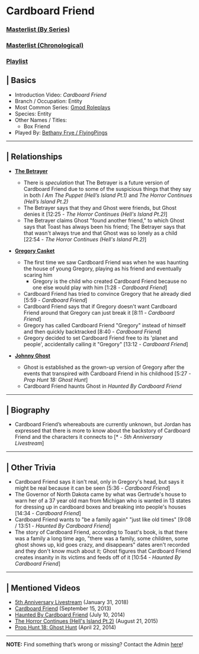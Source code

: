 # Cardboard Friend
### [Masterlist \(By Series)](https://docs.google.com/document/d/1P4ZRD6jhglXKt3SsYtIAv_rMaoukohVZo7UtJlB7gJU/edit)
### [Masterlist \(Chronological)](https://docs.google.com/document/d/13oE9ME_8PNXHDKpw5HVfEFSxjqhHP0kOD7ag5coS6h0/edit)
### [Playlist](https://www.youtube.com/playlist?list=PLwljWXtmIKiSAvbZSohU1e8OHren0ot6z)

## | Basics
- Introduction Video: *Cardboard Friend*
- Branch / Occupation: Entity
- Most Common Series: [Gmod Roleplays](6.Series/Gmod/Roleplays.md)
- Species: Entity
- Other Names / Titles:
  - Box Friend
- Played By: [Bethany Frye / FlyingPings](3.Siblings/3.3.Bethany-Frye-FlyingPings.md)

----

## | Relationships
- [**The Betrayer**](5.Characters/One-Use_Uncommon.md)
  - There is *speculation* that The Betrayer is a future version of Cardboard Friend due to some of the suspicious things that they say in both *I Am The Puppet (Hell’s Island Pt.1)* and *The Horror Continues (Hell’s Island Pt.2)*
   - The Betrayer says that they and Ghost were friends, but Ghost denies it \[12:25 - *The Horror Continues (Hell's Island Pt.2)*]
   - The Betrayer claims Ghost "found another friend," to which Ghost says that Toast has always been his friend; The Betrayer says that that wasn't always true and that Ghost was so lonely as a child \[22:54 - *The Horror Continues (Hell's Island Pt.2)*]

- [**Gregory Casket**](5.Characters/Gregory_Casket.md)
  - The first time we saw Cardboard Friend was when he was haunting the house of young Gregory, playing as his friend and eventually scaring him
    - Gregory is the child who created Cardboard Friend because no one else would play with him \[1:28 - *Cardboard Friend*]
  - Cardboard Friend has tried to convince Gregory that he already died \[5:59 - *Cardboard Friend*]
  - Cardboard Friend says that if Gregory doesn't want Cardboard Friend around that Gregory can just break it \[8:11 - *Cardboard Friend*]
  - Gregory has called Cardboard Friend "Gregory" instead of himself and then quickly backtracked \[8:40 - *Cardboard Friend*]
  - Gregory decided to set Cardboard Friend free to its 'planet and people', accidentally calling it "Gregory" \[13:12 - *Cardboard Friend*]

- [**Johnny Ghost**](5.Characters/Johnny_Ghost.md)
  - Ghost is established as the grown-up version of Gregory after the events that transpired with Cardboard Friend in his childhood \[5:27 - *Prop Hunt 18: Ghost Hunt*]
  - Cardboard Friend haunts Ghost in *Haunted By Cardboard Friend*

----

## | Biography
- Cardboard Friend’s whereabouts are currently unknown, but Jordan has expressed that there is more to know about the backstory of Cardboard Friend and the characters it connects to \[* - *5th Anniversary Livestream*]

----

## | Other Trivia
- Cardboard Friend says it isn't real, only in Gregory's head, but says it might be real because it can be seen [5:36 - *Cardboard Friend*]
- The Governor of North Dakota came by what was Gertrude's house to warn her of a 37 year old man from Michigan who is wanted in 13 states for dressing up in cardboard boxes and breaking into people's houses \[14:34 - *Cardboard Friend*]  
- Cardboard Friend wants to "be a family again" "just like old times" \[9:08 / 13:51 - *Haunted By Cardboard Friend*]   
- The story of Cardboard Friend, according to Toast's book, is that there was a family a long time ago, "there was a family, some children, some ghost shows up, kid goes crazy, and disappears" dates aren't recorded and they don't know much about it; Ghost figures that Cardboard Friend creates insanity in its victims and feeds off of it \[10:54 - *Haunted By Cardboard Friend*]

----

## | Mentioned Videos
- [5th Anniversary Livestream](https://youtu.be/6AHnicY1Iq4) \(January 31, 2018)
- [Cardboard Friend](https://youtu.be/gHrJoNfyna4) \(September 15, 2013)
- [Haunted By Cardboard Friend](https://youtu.be/jG3Iarj08BQ) \(July 10, 2014)
- [The Horror Continues (Hell's Island Pt.2)](https://youtu.be/YSmqZ0T6Enk) \(August 21, 2015)
- [Prop Hunt 18: Ghost Hunt](https://youtu.be/2yVe4fe8lRw) \(April 22, 2014)

----

**NOTE:** Find something that’s wrong or missing? Contact the Admin [here](../chapter_2.md)!